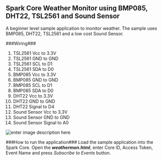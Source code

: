 Spark Core Weather Monitor using BMP085, DHT22, TSL2561 and Sound Sensor
------------------------------------------------------------------------


A beginner level sample application to monitor weather. The sample uses BMP085, DHT22, TSL2561 and a low cost Sound Sensor.

###Wiring###
 1. TSL2561 Vcc to 3.3V
 2. TSL2561 GND to GND 
 3. TSL2561 SCL to D1
 4. TSL2561 SDA to D0
 5. BMP085 Vcc to 3.3V
 6. BMP085 GND to GND 
 7. BMP085 SCL to D1
 8. BMP085 SDA to D0
 9. DHT22 Vcc to 3.3V
 10. DHT22 GND to GND
 11. DHT22 Signal to D4
 12. Sound Sensor Vcc to 3.3V
 13. Sound Sensor GND to GND
 14. Sound Sensor Signal to A0
 
![enter image description here][1]

 
###How to run the application###
Load the sample application into the Spark Core. Open the ***weathermon.html***, enter Core ID, Access Token, Event Name and press *Subscribe to Events* button.

  [1]: https://raw.githubusercontent.com/krvarma/WeatherMon_SparkCore/master/IMG_0064.JPG